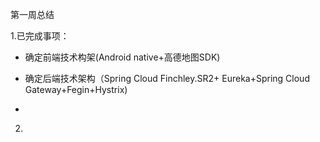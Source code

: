 第一周总结

1.已完成事项：

- 确定前端技术构架(Android native+高德地图SDK)

- 确定后端技术架构（Spring Cloud Finchley.SR2+ Eureka+Spring Cloud Gateway+Fegin+Hystrix)
- 

2.